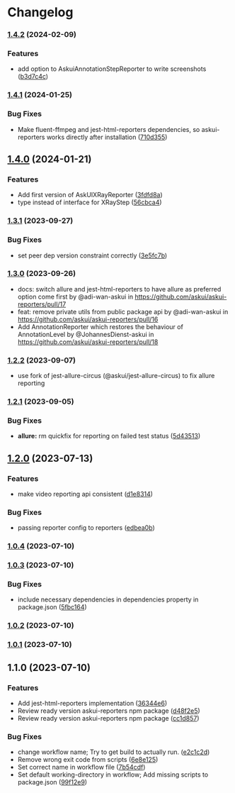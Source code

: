 # Changelog

### [1.4.2](https://github.com/askui/askui-reporters/compare/1.4.1...1.4.2) (2024-02-09)


### Features

* add option to AskuiAnnotationStepReporter to write screenshots ([b3d7c4c](https://github.com/askui/askui-reporters/commit/b3d7c4c5f3c3de9216536fe4887df32bf5907534))

### [1.4.1](https://github.com/askui/askui-reporters/compare/1.4.0...1.4.1) (2024-01-25)


### Bug Fixes

* Make fluent-ffmpeg and jest-html-reporters dependencies, so askui-reporters works directly after installation ([710d355](https://github.com/askui/askui-reporters/commit/710d35595d336da8b21b769d1672941f669501d8))

## [1.4.0](https://github.com/askui/askui-reporters/compare/1.3.1...1.4.0) (2024-01-21)


### Features

* Add first version of AskUIXRayReporter ([3fdfd8a](https://github.com/askui/askui-reporters/commit/3fdfd8a7c85cc8b82f1489092ab2b7c7a95b90ce))
* type instead of interface for XRayStep ([56cbca4](https://github.com/askui/askui-reporters/commit/56cbca491035c8915ba9d3fa110fee3faef7522d))

### [1.3.1](https://github.com/askui/askui-reporters/compare/1.3.0...1.3.1) (2023-09-27)


### Bug Fixes

* set peer dep version constraint correctly ([3e5fc7b](https://github.com/askui/askui-reporters/commit/3e5fc7be91578716578cb8cba442e337240e62f1))

### [1.3.0](https://github.com/askui/askui-reporters/compare/1.2.2...1.3.0) (2023-09-26)


* docs: switch allure and jest-html-reporters to have allure as preferred option come first by @adi-wan-askui in https://github.com/askui/askui-reporters/pull/17
* feat: remove private utils from public package api by @adi-wan-askui in https://github.com/askui/askui-reporters/pull/16
* Add AnnotationReporter which restores the behaviour of AnnotationLevel by @JohannesDienst-askui in https://github.com/askui/askui-reporters/pull/18

### [1.2.2](https://github.com/askui/askui-reporters/compare/1.2.1...1.2.2) (2023-09-07)

* use fork of jest-allure-circus (@askui/jest-allure-circus) to fix allure reporting

### [1.2.1](https://github.com/askui/askui-reporters/compare/1.2.0...1.2.1) (2023-09-05)


### Bug Fixes

* **allure:** rm quickfix for reporting on failed test status ([5d43513](https://github.com/askui/askui-reporters/commit/5d43513444d3c6cfe95b07f36be3becb4e99da38))

## [1.2.0](https://github.com/askui/askui-reporters/compare/1.0.4...1.2.0) (2023-07-13)


### Features

* make video reporting api consistent ([d1e8314](https://github.com/askui/askui-reporters/commit/d1e831431a89cb8c1bfe2c5664a68b2fbfeaf423))


### Bug Fixes

* passing reporter config to reporters ([edbea0b](https://github.com/askui/askui-reporters/commit/edbea0bc4a9c42c9bdadbb0e8806d809117695d1))

### [1.0.4](https://github.com/askui/askui-reporters/compare/1.0.3...1.0.4) (2023-07-10)

### [1.0.3](https://github.com/askui/askui-reporters/compare/1.0.2...1.0.3) (2023-07-10)


### Bug Fixes

* include necessary dependencies in dependencies property in package.json ([5fbc164](https://github.com/askui/askui-reporters/commit/5fbc16446c256aa22a5d20c363544f1e5ee87e12))

### [1.0.2](https://github.com/askui/askui-reporters/compare/1.0.1...1.0.2) (2023-07-10)

### [1.0.1](https://github.com/askui/askui-reporters/compare/1.1.0...1.0.1) (2023-07-10)

## 1.1.0 (2023-07-10)


### Features

* Add jest-html-reporters implementation ([36344e6](https://github.com/askui/askui-reporters/commit/36344e6004aafb79faff0d495dc85cf4da0bbef9))
* Review ready version askui-reporters npm package ([d48f2e5](https://github.com/askui/askui-reporters/commit/d48f2e5cd2d654c1530c134d38fda9313f271e3e))
* Review ready version askui-reporters npm package ([cc1d857](https://github.com/askui/askui-reporters/commit/cc1d8573b366d6d0288068953523e2ca375dee6d))


### Bug Fixes

* change workflow name; Try to get build to actually run. ([e2c1c2d](https://github.com/askui/askui-reporters/commit/e2c1c2d5b99236daefa2c5dcae217e0da619f634))
* Remove wrong exit code from scripts ([6e8e125](https://github.com/askui/askui-reporters/commit/6e8e1255f67985b1598a9f33fbb21e5574b2d813))
* Set correct name in workflow file ([7b54cdf](https://github.com/askui/askui-reporters/commit/7b54cdf145bfc68b6bf95e354105a5befce5bda7))
* Set default working-directory in workflow; Add missing scripts to package.json ([99f12e9](https://github.com/askui/askui-reporters/commit/99f12e94f2461ba09f83b131135377a7adb39a39))